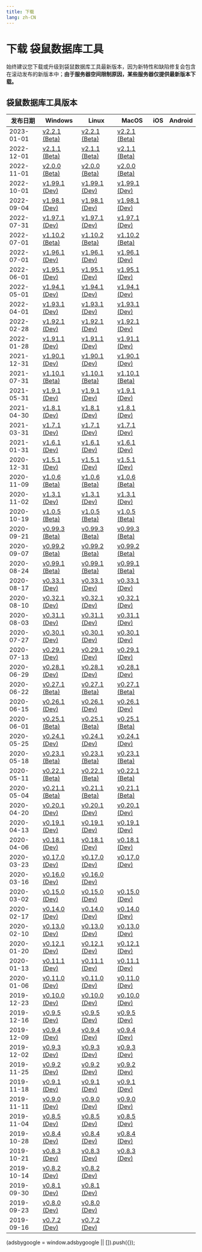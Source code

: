 ```yaml
---
title: 下载
lang: zh-CN
---
```


# 下载 袋鼠数据库工具
始终建议您下载或升级到袋鼠数据库工具最新版本，因为新特性和缺陷修复会包含在滚动发布的新版本中；__由于服务器空间限制原因，某些服务器仅提供最新版本下载。__


## 袋鼠数据库工具版本

| 发布日期      | Windows           | Linux           | MacOS           | iOS             | Android         |
|--------------|-------------------|-----------------|-----------------|-----------------|-----------------|
| 2023-01-01   | [v2.2.1 (Beta)](./v2.2.1.230101) | [v2.2.1 (Beta)](./v2.2.1.230101) | [v2.2.1 (Beta)](./v2.2.1.230101) |
| 2022-12-01   | [v2.1.1 (Beta)](./v2.1.1.221201) | [v2.1.1 (Beta)](./v2.1.1.221201) | [v2.1.1 (Beta)](./v2.1.1.221201) |
| 2022-11-01   | [v2.0.0 (Beta)](./v2.0.0.221101) | [v2.0.0 (Beta)](./v2.0.0.221101) | [v2.0.0 (Beta)](./v2.0.0.221101) |
| 2022-10-01   | [v1.99.1 (Dev)](./v1.99.1.221001) | [v1.99.1 (Dev)](./v1.99.1.221001) | [v1.99.1 (Dev)](./v1.99.1.221001) |
| 2022-09-04   | [v1.98.1 (Dev)](./v1.98.1.220904) | [v1.98.1 (Dev)](./v1.98.1.220904) | [v1.98.1 (Dev)](./v1.98.1.220904) |
| 2022-07-31   | [v1.97.1 (Dev)](./v1.97.1.220731) | [v1.97.1 (Dev)](./v1.97.1.220731) | [v1.97.1 (Dev)](./v1.97.1.220731) |
| 2022-07-01   | [v1.10.2 (Beta)](./v1.10.2.220701) | [v1.10.2 (Beta)](./v1.10.2.220701) | [v1.10.2 (Beta)](./v1.10.2.220701) |
| 2022-07-01   | [v1.96.1 (Dev)](./v1.96.1.220701) | [v1.96.1 (Dev)](./v1.96.1.220701) | [v1.96.1 (Dev)](./v1.96.1.220701) |
| 2022-06-01   | [v1.95.1 (Dev)](./v1.95.1.220601) | [v1.95.1 (Dev)](./v1.95.1.220601) | [v1.95.1 (Dev)](./v1.95.1.220601) |
| 2022-05-01   | [v1.94.1 (Dev)](./v1.94.1.220501) | [v1.94.1 (Dev)](./v1.94.1.220501) | [v1.94.1 (Dev)](./v1.94.1.220501) |
| 2022-04-01   | [v1.93.1 (Dev)](./v1.93.1.220401) | [v1.93.1 (Dev)](./v1.93.1.220401) | [v1.93.1 (Dev)](./v1.93.1.220401) |
| 2022-02-28   | [v1.92.1 (Dev)](./v1.92.1.220228) | [v1.92.1 (Dev)](./v1.92.1.220228) | [v1.92.1 (Dev)](./v1.92.1.220228) |
| 2022-01-28   | [v1.91.1 (Dev)](./v1.91.1.220128) | [v1.91.1 (Dev)](./v1.91.1.220128) | [v1.91.1 (Dev)](./v1.91.1.220128) |
| 2021-12-31   | [v1.90.1 (Dev)](./v1.90.1.211231) | [v1.90.1 (Dev)](./v1.90.1.211231) | [v1.90.1 (Dev)](./v1.90.1.211231) |
| 2021-07-31   | [v1.10.1 (Beta)](./v1.10.1.210731) | [v1.10.1 (Beta)](./v1.10.1.210731) | [v1.10.1 (Beta)](./v1.10.1.210731) |
| 2021-05-31   | [v1.9.1 (Dev)](./v1.9.1.210531) | [v1.9.1 (Dev)](./v1.9.1.210531) | [v1.9.1 (Dev)](./v1.9.1.210531) |
| 2021-04-30   | [v1.8.1 (Dev)](./v1.8.1.210430) | [v1.8.1 (Dev)](./v1.8.1.210430) | [v1.8.1 (Dev)](./v1.8.1.210430) |
| 2021-03-31   | [v1.7.1 (Dev)](./v1.7.1.210331) | [v1.7.1 (Dev)](./v1.7.1.210331) | [v1.7.1 (Dev)](./v1.7.1.210331) |
| 2021-01-31   | [v1.6.1 (Dev)](./v1.6.1.210131) | [v1.6.1 (Dev)](./v1.6.1.210131) | [v1.6.1 (Dev)](./v1.6.1.210131) |
| 2020-12-31   | [v1.5.1 (Dev)](./v1.5.1.201231) | [v1.5.1 (Dev)](./v1.5.1.201231) | [v1.5.1 (Dev)](./v1.5.1.201231) |
| 2020-11-09   | [v1.0.6 (Beta)](./v1.0.6.201109) | [v1.0.6 (Beta)](./v1.0.6.201109) | [v1.0.6 (Beta)](./v1.0.6.201109) |
| 2020-11-02   | [v1.3.1 (Dev)](./v1.3.1.201102) | [v1.3.1 (Dev)](./v1.3.1.201102) | [v1.3.1 (Dev)](./v1.3.1.201102) |
| 2020-10-19   | [v1.0.5 (Beta)](./v1.0.5.201019) | [v1.0.5 (Beta)](./v1.0.5.201019) | [v1.0.5 (Beta)](./v1.0.5.201019) |
| 2020-09-21   | [v0.99.3 (Beta)](./v0.99.3.200921) | [v0.99.3 (Beta)](./v0.99.3.200921) | [v0.99.3 (Beta)](./v0.99.3.200921) |
| 2020-09-07   | [v0.99.2 (Beta)](./v0.99.2.200907) | [v0.99.2 (Beta)](./v0.99.2.200907) | [v0.99.2 (Beta)](./v0.99.2.200907) |
| 2020-08-24   | [v0.99.1 (Beta)](./v0.99.1.200824) | [v0.99.1 (Beta)](./v0.99.1.200824) | [v0.99.1 (Beta)](./v0.99.1.200824) |
| 2020-08-17   | [v0.33.1 (Dev)](./v0.33.1.200817) | [v0.33.1 (Dev)](./v0.33.1.200817) | [v0.33.1 (Dev)](./v0.33.1.200817) |
| 2020-08-10   | [v0.32.1 (Dev)](./v0.32.1.200810) | [v0.32.1 (Dev)](./v0.32.1.200810) | [v0.32.1 (Dev)](./v0.32.1.200810) |
| 2020-08-03   | [v0.31.1 (Dev)](./v0.31.1.200803) | [v0.31.1 (Dev)](./v0.31.1.200803) | [v0.31.1 (Dev)](./v0.31.1.200803) |
| 2020-07-27   | [v0.30.1 (Dev)](./v0.30.1.200727) | [v0.30.1 (Dev)](./v0.30.1.200727) | [v0.30.1 (Dev)](./v0.30.1.200727) |
| 2020-07-13   | [v0.29.1 (Dev)](./v0.29.1.200713) | [v0.29.1 (Dev)](./v0.29.1.200713) | [v0.29.1 (Dev)](./v0.29.1.200713) |
| 2020-06-29   | [v0.28.1 (Dev)](./v0.28.1.200629) | [v0.28.1 (Dev)](./v0.28.1.200629) | [v0.28.1 (Dev)](./v0.28.1.200629) |
| 2020-06-22   | [v0.27.1 (Beta)](./v0.27.1.200622) | [v0.27.1 (Beta)](./v0.27.1.200622) | [v0.27.1 (Beta)](./v0.27.1.200622) |
| 2020-06-15   | [v0.26.1 (Dev)](./v0.26.1.200615) | [v0.26.1 (Dev)](./v0.26.1.200615) | [v0.26.1 (Dev)](./v0.26.1.200615) |
| 2020-06-01   | [v0.25.1 (Beta)](./v0.25.1.200601) | [v0.25.1 (Beta)](./v0.25.1.200601) | [v0.25.1 (Beta)](./v0.25.1.200601) |
| 2020-05-25   | [v0.24.1 (Dev)](./v0.24.1.200525) | [v0.24.1 (Dev)](./v0.24.1.200525) | [v0.24.1 (Dev)](./v0.24.1.200525) |
| 2020-05-18   | [v0.23.1 (Beta)](./v0.23.1.200518) | [v0.23.1 (Beta)](./v0.23.1.200518) | [v0.23.1 (Beta)](./v0.23.1.200518) |
| 2020-05-11   | [v0.22.1 (Beta)](./v0.22.1.200511) | [v0.22.1 (Beta)](./v0.22.1.200511) | [v0.22.1 (Beta)](./v0.22.1.200511) |
| 2020-05-04   | [v0.21.1 (Beta)](./v0.21.1.200504) | [v0.21.1 (Beta)](./v0.21.1.200504) | [v0.21.1 (Beta)](./v0.21.1.200504) |
| 2020-04-20   | [v0.20.1 (Dev)](./v0.20.1.200420) | [v0.20.1 (Dev)](./v0.20.1.200420) | [v0.20.1 (Dev)](./v0.20.1.200420) |
| 2020-04-13   | [v0.19.1 (Dev)](./v0.19.1.200413) | [v0.19.1 (Dev)](./v0.19.1.200413) | [v0.19.1 (Dev)](./v0.19.1.200413) |
| 2020-04-06   | [v0.18.1 (Dev)](./v0.18.1.200406) | [v0.18.1 (Dev)](./v0.18.1.200406) | [v0.18.1 (Dev)](./v0.18.1.200406) |
| 2020-03-23   | [v0.17.0 (Dev)](./v0.17.0.200323) | [v0.17.0 (Dev)](./v0.17.0.200323) | [v0.17.0 (Dev)](./v0.17.0.200323) |
| 2020-03-16   | [v0.16.0 (Dev)](./v0.16.0.200316) | [v0.16.0 (Dev)](./v0.16.0.200316) |  |
| 2020-03-02   | [v0.15.0 (Dev)](./v0.15.0.200302) | [v0.15.0 (Dev)](./v0.15.0.200302) | [v0.15.0 (Dev)](./v0.15.0.200302) |
| 2020-02-17   | [v0.14.0 (Dev)](./v0.14.0.200217) | [v0.14.0 (Dev)](./v0.14.0.200217) | [v0.14.0 (Dev)](./v0.14.0.200217) |
| 2020-02-10   | [v0.13.0 (Dev)](./v0.13.0.200210) | [v0.13.0 (Dev)](./v0.13.0.200210) | [v0.13.0 (Dev)](./v0.13.0.200210) |
| 2020-01-20   | [v0.12.1 (Dev)](./v0.12.1.200120) | [v0.12.1 (Dev)](./v0.12.1.200120) | [v0.12.1 (Dev)](./v0.12.1.200120) |
| 2020-01-13   | [v0.11.1 (Dev)](./v0.11.1.200113) | [v0.11.1 (Dev)](./v0.11.1.200113) | [v0.11.1 (Dev)](./v0.11.1.200113) |
| 2020-01-06   | [v0.11.0 (Dev)](./v0.11.0.200106) | [v0.11.0 (Dev)](./v0.11.0.200106) | [v0.11.0 (Dev)](./v0.11.0.200106) |
| 2019-12-23   | [v0.10.0 (Dev)](./v0.10.0.191223) | [v0.10.0 (Dev)](./v0.10.0.191223) | [v0.10.0 (Dev)](./v0.10.0.191223) |
| 2019-12-16   | [v0.9.5 (Dev)](./v0.9.5.191216) | [v0.9.5 (Dev)](./v0.9.5.191216) | [v0.9.5 (Dev)](./v0.9.5.191216) |
| 2019-12-09   | [v0.9.4 (Dev)](./v0.9.4.191209) | [v0.9.4 (Dev)](./v0.9.4.191209) | [v0.9.4 (Dev)](./v0.9.4.191209) |
| 2019-12-02   | [v0.9.3 (Dev)](./v0.9.3.191202) | [v0.9.3 (Dev)](./v0.9.3.191202) | [v0.9.3 (Dev)](./v0.9.3.191202) |
| 2019-11-25   | [v0.9.2 (Dev)](./v0.9.2.191125) | [v0.9.2 (Dev)](./v0.9.2.191125) | [v0.9.2 (Dev)](./v0.9.2.191125) |
| 2019-11-18   | [v0.9.1 (Dev)](./v0.9.1.191118) | [v0.9.1 (Dev)](./v0.9.1.191118) | [v0.9.1 (Dev)](./v0.9.1.191118) |
| 2019-11-11   | [v0.9.0 (Dev)](./v0.9.0.191111) | [v0.9.0 (Dev)](./v0.9.0.191111) | [v0.9.0 (Dev)](./v0.9.0.191111) |
| 2019-11-04   | [v0.8.5 (Dev)](./v0.8.5.191104) | [v0.8.5 (Dev)](./v0.8.5.191104) | [v0.8.5 (Dev)](./v0.8.5.191104) |
| 2019-10-28   | [v0.8.4 (Dev)](./v0.8.4.191028) | [v0.8.4 (Dev)](./v0.8.4.191028) | [v0.8.4 (Dev)](./v0.8.4.191028) |
| 2019-10-21   | [v0.8.3 (Dev)](./v0.8.3.191021) | [v0.8.3 (Dev)](./v0.8.3.191021) | [v0.8.3 (Dev)](./v0.8.3.191021) |
| 2019-10-14   | [v0.8.2 (Dev)](./v0.8.2.191014) | [v0.8.2 (Dev)](./v0.8.2.191014) |  |
| 2019-09-30   | [v0.8.1 (Dev)](./v0.8.1.190930) | [v0.8.1 (Dev)](./v0.8.1.190930) |  |
| 2019-09-23   | [v0.8.0 (Dev)](./v0.8.0.190923) | [v0.8.0 (Dev)](./v0.8.0.190923) |  |
| 2019-09-16   | [v0.7.2 (Dev)](./v0.7.2.190916) | [v0.7.2 (Dev)](./v0.7.2.190916) |  |

<div>
    <ins class="adsbygoogle"
        style="display:block; text-align:center;"
        data-ad-layout="in-article"
        data-ad-format="fluid"
        data-ad-client="ca-pub-3975819313740938"
        data-ad-slot="6760827895"></ins>
    <script2 type="text/javascript">
        (adsbygoogle = window.adsbygoogle || []).push({});
    </script2>
</div>
